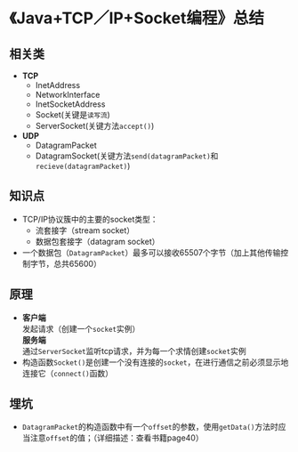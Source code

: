 # 《Java+TCP／IP+Socket编程》总结

## 相关类
* **TCP**
  * InetAddress
  * NetworkInterface
  * InetSocketAddress
  * Socket(关键是`读写流`)
  * ServerSocket(关键方法`accept()`)
* **UDP**
  * DatagramPacket
  * DatagramSocket(关键方法`send(datagramPacket)`和`recieve(datagramPacket)`)
## 知识点
* TCP/IP协议簇中的主要的socket类型：
  * 流套接字（stream socket）
  * 数据包套接字（datagram socket）
* 一个数据包（`DatagramPacket`）最多可以接收65507个字节（加上其他传输控制字节，总共65600）

  
## 原理
* **客户端**  
发起请求（创建一个`socket`实例）  
**服务端**  
通过`ServerSocket`监听tcp请求，并为每一个求情创建`socket`实例
* 构造函数`Socket()`是创建一个没有连接的`socket`，在进行通信之前必须显示地连接它（`connect()`函数）

## 埋坑
* `DatagramPacket`的构造函数中有一个`offset`的参数，使用`getData()`方法时应当注意`offset`的值；（详细描述：查看书籍page40）